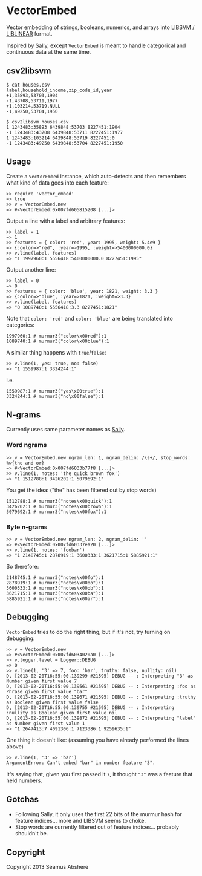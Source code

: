 # VectorEmbed

Vector embedding of strings, booleans, numerics, and arrays into [LIBSVM](http://www.csie.ntu.edu.tw/~cjlin/libsvm/) / [LIBLINEAR](http://www.csie.ntu.edu.tw/~cjlin/liblinear/) format.

Inspired by [Sally](http://www.mlsec.org/sally/), except `VectorEmbed` is meant to handle categorical and continuous data at the same time.

## csv2libsvm

    $ cat houses.csv 
    label,household_income,zip_code_id,year
    +1,35893,53703,1904
    -1,43708,53711,1977
    +1,103214,53719,NULL
    -1,49250,53704,1950

    $ csv2libsvm houses.csv 
    1 1243483:35893 6439848:53703 8227451:1904
    -1 1243483:43708 6439848:53711 8227451:1977
    1 1243483:103214 6439848:53719 8227451:0
    -1 1243483:49250 6439848:53704 8227451:1950

## Usage

Create a `VectorEmbed` instance, which auto-detects and then remembers what kind of data goes into each feature:

    >> require 'vector_embed'
    => true
    >> v = VectorEmbed.new
    => #<VectorEmbed:0x007fd605815208 [...]>

Output a line with a label and arbitrary features:

    >> label = 1
    => 1
    >> features = { color: 'red', year: 1995, weight: 5.4e9 }
    => {:color=>"red", :year=>1995, :weight=>5400000000.0}
    >> v.line(label, features)
    => "1 1997960:1 5556418:5400000000.0 8227451:1995"

Output another line:

    >> label = 0
    => 0
    >> features = { color: 'blue', year: 1821, weight: 3.3 }
    => {:color=>"blue", :year=>1821, :weight=>3.3}
    >> v.line(label, features)
    => "0 1089740:1 5556418:3.3 8227451:1821"

Note that `color: 'red'` and `color: 'blue'` are being translated into categories:

    1997960:1 # murmur3("color\x00red"):1
    1089740:1 # murmur3("color\x00blue"):1

A similar thing happens with `true`/`false`:

    >> v.line(1, yes: true, no: false)
    => "1 1559987:1 3324244:1"

i.e.

    1559987:1 # murmur3("yes\x00true"):1
    3324244:1 # murmur3("no\x00false"):1

## N-grams

Currently uses same parameter names as [Sally](http://www.mlsec.org/sally/manual.html).

### Word ngrams

    >> v = VectorEmbed.new ngram_len: 1, ngram_delim: /\s+/, stop_words: %w{the and or}
    => #<VectorEmbed:0x007fd6033b77f8 [...]>
    >> v.line(1, notes: 'the quick brown fox')
    => "1 1512788:1 3426202:1 5079692:1"

You get the idea: ("the" has been filtered out by stop words)

    1512788:1 # murmur3("notes\x00quick"):1
    3426202:1 # murmur3("notes\x00brown"):1
    5079692:1 # murmur3("notes\x00fox"):1

### Byte n-grams

    >> v = VectorEmbed.new ngram_len: 2, ngram_delim: ''
    => #<VectorEmbed:0x007fd60337ea20 [...]>
    >> v.line(1, notes: 'foobar')
    => "1 2148745:1 2878919:1 3600333:1 3621715:1 5885921:1"

So therefore:

    2148745:1 # murmur3("notes\x00fo"):1
    2878919:1 # murmur3("notes\x00oo"):1
    3600333:1 # murmur3("notes\x00ob"):1
    3621715:1 # murmur3("notes\x00ba"):1
    5885921:1 # murmur3("notes\x00ar"):1

## Debugging

`VectorEmbed` tries to do the right thing, but if it's not, try turning on debugging:

    >> v = VectorEmbed.new
    => #<VectorEmbed:0x007fd6034020a0 [...]>
    >> v.logger.level = Logger::DEBUG
    => 0
    >> v.line(1, '3' => 7, foo: 'bar', truthy: false, nullity: nil)
    D, [2013-02-20T16:55:00.139299 #21595] DEBUG -- : Interpreting "3" as Number given first value 7
    D, [2013-02-20T16:55:00.139561 #21595] DEBUG -- : Interpreting :foo as Phrase given first value "bar"
    D, [2013-02-20T16:55:00.139671 #21595] DEBUG -- : Interpreting :truthy as Boolean given first value false
    D, [2013-02-20T16:55:00.139755 #21595] DEBUG -- : Interpreting :nullity as Boolean given first value nil
    D, [2013-02-20T16:55:00.139872 #21595] DEBUG -- : Interpreting "label" as Number given first value 1
    => "1 2647413:7 4091306:1 7123386:1 9259635:1"

One thing it doesn't like: (assuming you have already performed the lines above)

    >> v.line(1, '3' => 'bar')
    ArgumentError: Can't embed "bar" in number feature "3".

It's saying that, given you first passed it `7`, it thought `"3"` was a feature that held numbers.

## Gotchas

* Following Sally, it only uses the first 22 bits of the murmur hash for feature indices... more and LIBSVM seems to choke.
* Stop words are currently filtered out of feature indices... probably shouldn't be.

## Copyright

Copyright 2013 Seamus Abshere
